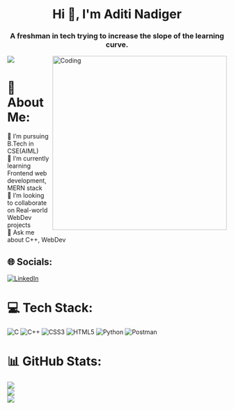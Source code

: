 <h1 align="center">Hi 👋, I'm Aditi Nadiger</h1>
<h3 align="center">A freshman in tech trying to increase the slope of the learning curve.</h3>
<img align="right" alt="Coding" width="400" src="https://res.cloudinary.com/practicaldev/image/fetch/s--2bZIjPGC--/c_limit%2Cf_auto%2Cfl_progressive%2Cq_66%2Cw_880/https://dev-to-uploads.s3.amazonaws.com/i/d4tvukbt5mra37cvwklk.gif">

[![](https://visitcount.itsvg.in/api?id=2514-Aditi&icon=2&color=12)](https://visitcount.itsvg.in)

# 💫 About Me:
🔭 I’m pursuing B.Tech in CSE(AIML)<br>🌱 I’m currently learning Frontend web development, MERN stack<br>👯 I’m looking to collaborate on Real-world WebDev projects<br>💬 Ask me about C++, WebDev


## 🌐 Socials:
[![LinkedIn](https://img.shields.io/badge/LinkedIn-%230077B5.svg?logo=linkedin&logoColor=white)](https://linkedin.com/in/linkedin.com/in/aditi-nadiger-6a6026265) 

# 💻 Tech Stack:
![C](https://img.shields.io/badge/c-%2300599C.svg?style=for-the-badge&logo=c&logoColor=white) ![C++](https://img.shields.io/badge/c++-%2300599C.svg?style=for-the-badge&logo=c%2B%2B&logoColor=white) ![CSS3](https://img.shields.io/badge/css3-%231572B6.svg?style=for-the-badge&logo=css3&logoColor=white) ![HTML5](https://img.shields.io/badge/html5-%23E34F26.svg?style=for-the-badge&logo=html5&logoColor=white) ![Python](https://img.shields.io/badge/python-3670A0?style=for-the-badge&logo=python&logoColor=ffdd54) ![Postman](https://img.shields.io/badge/Postman-FF6C37?style=for-the-badge&logo=postman&logoColor=white)
# 📊 GitHub Stats:
![](https://github-readme-stats.vercel.app/api?username=2514-Aditi&theme=dark&hide_border=true&include_all_commits=false&count_private=false)<br/>
![](https://github-readme-streak-stats.herokuapp.com/?user=2514-Aditi&theme=dark&hide_border=true)<br/>
![](https://github-readme-stats.vercel.app/api/top-langs/?username=2514-Aditi&theme=dark&hide_border=true&include_all_commits=false&count_private=false&layout=compact)


